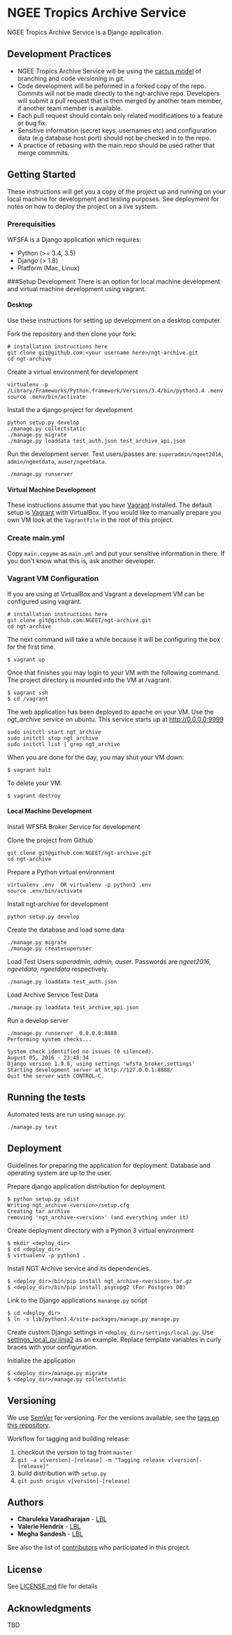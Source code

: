 # NGEE Tropics Archive Service

NGEE Tropics Archive Service is a Django application. 

## Development Practices

* NGEE Tropics Archive Service will be using the [cactus model](https://barro.github.io/2016/02/a-succesful-git-branching-model-considered-harmful/) 
  of branching and code versioning in git. 
* Code development will be peformed in a forked copy of the repo. Commits will not be 
  made directly to the ngt-archive repo. Developers will submit a pull 
  request that is then merged by another team member, if another team member is available.
* Each pull request should contain only related modifications to a feature or bug fix.  
* Sensitive information (secret keys, usernames etc) and configuration data 
  (e.g database host port) should not be checked in to the repo.
* A practice of rebasing with the main repo should be used rather that merge commmits.  

## Getting Started

These instructions will get you a copy of the project up and running on your local machine for 
development and testing purposes. See deployment for notes on how to deploy the project on a live system.

### Prerequisities

WFSFA is a Django application which requires:

* Python (>= 3.4, 3.5)
* Django (> 1.8)
* Platform (Mac, Linux)

###Setup Development
There is an option for  local machine 
development and virtual machine development using vagrant.

#### Desktop
Use these instructions for setting up development on a desktop computer.

Fork the repository and then clone your fork:

    # installation instructions here
    git clone git@github.com:<your username here>/ngt-archive.git
    cd ngt-archive

Create a virtual environment for development
    
    virtualenv -p /Library/Frameworks/Python.framework/Versions/3.4/bin/python3.4 .menv
    source .menv/bin/activate
    
Install the a django project for development
    
    python setup.py develop
    ./manage.py collectstatic
    ./manage.py migrate
    ./manage.py loaddata test_auth.json test_archive_api.json
    
    
Run the development server. Test users/passes are: `superadmin/ngeet2016`, `admin/ngeetdata`,
`auser/ngeetdata`.

    ./manage.py runserver

#### Virtual Machine Development
These instructions assume that you have [Vagrant](#vagrant) installed.
The default setup is [Vagrant](#vagrant) with VirtualBox. If you would 
like to manually prepare you own VM look at the `Vagrantfile` in the 
root of this project.

### Create main.yml
Copy `main.copyme` as `main.yml` and put your sensitive information in 
there. If you don't know what this is, ask another developer.

### <a name="vagrant"></a>Vagrant VM Configuration
If you are using at  VirtualBox  and Vagrant a  development VM can be 
configured using vagrant.

    # installation instructions here
    git clone git@github.com:NGEET/ngt-archive.git
    cd ngt-archive

The next command will take a while because it will be configuring the 
box for the first time.

    $ vagrant up
    
Once that finishes you may login to your VM with the following command. 
The project directory is mounted into the VM at /vagrant.

    $ vagrant ssh
    $ cd /vagrant
    
The web application has been deployed to apache on your VM.
Use the *ngt_archive* service on ubuntu. This
service starts up at http://0.0.0.0:9999

```
sudo initctl start ngt_archive
sudo initctl stop ngt_archive
sudo initctl list | grep ngt_archive
```

When you are done for the day, you may shut your VM down:

    $ vagrant halt
    
To delete your VM:

    $ vagrant destroy

#### Local Machine Development

Install WFSFA Broker Service for development

Clone the project from Github

```
git clone git@github.com:NGEET/ngt-archive.git
cd ngt-archive
```

Prepare a Python virtual environment

```
virtualenv .env  OR virtualenv -p python3 .env
source .env/bin/activate
```

Install ngt-archive for development
```
python setup.py develop
```

Create the database and load some data

```
./manage.py migrate
./manage.py createsuperuser
```

Load Test Users *superadmin, admin, auser*. Passwords are 
*ngeet2016, ngeetdata, ngeetdata* respectively.

```
./manage.py loaddata test_auth.json 
```

Load Archive Service Test Data
```
./manage.py loaddata test_archive_api.json 
```

Run a develop server

```
./manage.py runserver  0.0.0.0:8888
Performing system checks...

System check identified no issues (0 silenced).
August 05, 2016 - 23:48:34
Django version 1.9.8, using settings 'wfsfa_broker.settings'
Starting development server at http://127.0.0.1:8888/
Quit the server with CONTROL-C.
```


## Running the tests

Automated tests are run using `manage.py`:

```
./manage.py test
```

## Deployment
Guidelines for preparing the application for deployment.
Database and operating system are up to the user.

Prepare django application distribution for deployment.

    $ python setup.py sdist
    Writing ngt_archive-<version>/setup.cfg
    Creating tar archive
    removing 'ngt_archive-<version>' (and everything under it)

Create deployment directory with a Python 3 virtual environment

    $ mkdir <deploy_dir>
    $ cd <deploy_dir>
    $ virtualenv -p python3 .
    
Install NGT Archive service and its dependencies.

    $ <deploy_dir>/bin/pip install ngt_archive-<version>.tar.gz
    $ <deploy_dir>/bin/pip install psycopg2 (For Postgres DB)
    
Link to the Django applications `manange.py` script

    $ cd <deploy_dir>
    $ ln -s lib/python3.4/site-packages/manage.py manage.py
    
Create custom Django settings in `<deploy_dir>/settings/local.py`. Use
[settings_local_py.jinja2](settings_local_py.jinja2) as an example. Replace
template variables in curly braces with your configuration.

Initialize the application

    $ <deploy_dir>/manage.py migrate
    $ <deploy_dir>/manage.py collectstatic
    

## Versioning

We use [SemVer](http://semver.org/) for versioning. For the versions available, 
see the [tags on this repository](https://github.com/NGEET/ngt-archive/tags). 

Workflow for tagging and building release:

1. checkout the version to tag from `master`
1. `git -a v[version]-[release] -m "Tagging release v[version]-[release]"`
1. build distribution with `setup.py`
1. `git push origin v[version]-[release]`

## Authors

* **Charuleka Varadharajan** - [LBL](http://eesa.lbl.gov/profiles/charuleka-varadharajan/)
* **Valerie Hendrix**  - [LBL](https://dst.lbl.gov/people.php?p=ValHendrix)
* **Megha Sandesh**  - [LBL](https://dst.lbl.gov/people.php?p=MeghaSandesh)

See also the list of [contributors](https://github.com/NGEET/ngt-archive/contributors) who participated in this project.

## License

See [LICENSE.md](LICENSE.md) file for details

## Acknowledgments

TBD
